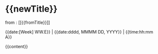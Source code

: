 # {{newTitle}}

from : [[{{fromTitle}}]]

{{date:[Week] WW.E}} | {{date:dddd, MMMM DD, YYYY}} | {{time:hh:mm A}}

{{content}}
